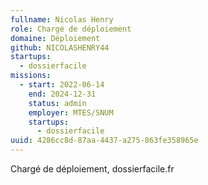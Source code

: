 ```yaml
---
fullname: Nicolas Henry
role: Chargé de déploiement
domaine: Déploiement
github: NICOLASHENRY44
startups:
  - dossierfacile
missions:
  - start: 2022-06-14
    end: 2024-12-31
    status: admin
    employer: MTES/SNUM
    startups:
      - dossierfacile
uuid: 4286cc8d-87aa-4437-a275-863fe358965e
---
```

Chargé de déploiement, dossierfacile.fr
